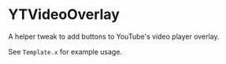 # YTVideoOverlay

A helper tweak to add buttons to YouTube's video player overlay.

See `Template.x` for example usage.
